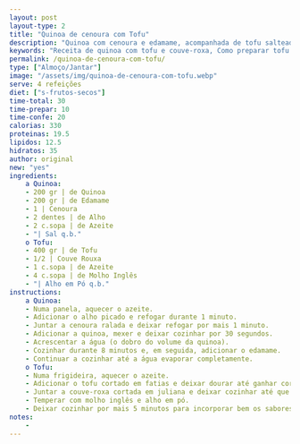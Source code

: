 ```yaml
---
layout: post
layout-type: 2
title: "Quinoa de cenoura com Tofu"
description: "Quinoa com cenoura e edamame, acompanhada de tofu salteado com couve-roxa"
keywords: "Receita de quinoa com tofu e couve-roxa, Como preparar tofu dourado com quinoa, Quinoa de cenoura com edamame para veganos, Refeição vegana saudável e rica em proteínas, Receita fácil de quinoa com vegetais e tofu, Prato vegano equilibrado com quinoa e tofu, Jantar nutritivo com quinoa e couve-roxa, Receita sem glúten com tofu e quinoa, Receita Vegana, Almoço Saudável"
permalink: /quinoa-de-cenoura-com-tofu/
type: ["Almoço/Jantar"]
image: "/assets/img/quinoa-de-cenoura-com-tofu.webp"
serve: 4 refeições
diet: ["s-frutos-secos"]
time-total: 30
time-prepar: 10
time-confe: 20
calorias: 330
proteinas: 19.5
lipidos: 12.5
hidratos: 35
author: original
new: "yes"
ingredients:
    a Quinoa:
    - 200 gr | de Quinoa
    - 200 gr | de Edamame
    - 1 | Cenoura
    - 2 dentes | de Alho
    - 2 c.sopa | de Azeite
    - "| Sal q.b."
    o Tofu:
    - 400 gr | de Tofu
    - 1/2 | Couve Rouxa
    - 1 c.sopa | de Azeite
    - 4 c.sopa | de Molho Inglês
    - "| Alho em Pó q.b."
instructions:
    a Quinoa:
    - Numa panela, aquecer o azeite.
    - Adicionar o alho picado e refogar durante 1 minuto.
    - Juntar a cenoura ralada e deixar refogar por mais 1 minuto.
    - Adicionar a quinoa, mexer e deixar cozinhar por 30 segundos.
    - Acrescentar a água (o dobro do volume da quinoa).
    - Cozinhar durante 8 minutos e, em seguida, adicionar o edamame.
    - Continuar a cozinhar até a água evaporar completamente.
    o Tofu:
    - Numa frigideira, aquecer o azeite.
    - Adicionar o tofu cortado em fatias e deixar dourar até ganhar cor.
    - Juntar a couve-roxa cortada em juliana e deixar cozinhar até que perca a água.
    - Temperar com molho inglês e alho em pó.
    - Deixar cozinhar por mais 5 minutos para incorporar bem os sabores. Está pronto a servir.
notes:
    - 
---
```


